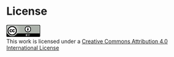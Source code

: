 # License

![GIYF](../assets/cc-by_88x31.png)  
This work is licensed under a 
[Creative Commons Attribution 4.0 International License](http://creativecommons.org/licenses/by/4.0/)
